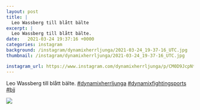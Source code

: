 ```yaml
---
layout: post
title: |
  Leo Wassberg till blått bälte
excerpt: |
  Leo Wassberg till blått bälte.   
date:   2021-03-24 19:37:16 +0000
categories: instagram
background: /instagram/dynamixherrljunga/2021-03-24_19-37-16_UTC.jpg
thumbnail: /instagram/dynamixherrljunga/2021-03-24_19-37-16_UTC.jpg

instagram_url: https://www.instagram.com/dynamixherrljunga/p/CM0D9JcpNtN
---
```

Leo Wassberg till blått bälte. [#dynamixherrljunga](https://www.instagram.com/explore/tags/dynamixherrljunga/) [#dynamixfightingsports](https://www.instagram.com/explore/tags/dynamixfightingsports/) [#bjj](https://www.instagram.com/explore/tags/bjj/)



<img src='/www-dynamix-herrljunga/instagram/dynamixherrljunga/2021-03-24_19-37-16_UTC.jpg' class='img-fluid' />
